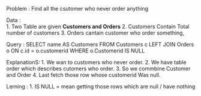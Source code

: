Problem : Find all the csutomer who never order anything

Data :  
        1. Two Table are given **Customers and Orders**
        2. Customers Contain Total  number of customers 
        3. Orders cantain customer who order something,

Query : SELECT name AS Customers 
        FROM Customers c LEFT JOIN Orders o 
        ON c.id = o.customerid 
        WHERE o.Customerid IS NULL

ExplanationS: 
        1. We wan to customers who never order.
        2. We have table order which describes cutomers who order.
        3. So we commbine Customer and Order
        4. Last fetch those row whose customerid Was null.

Lerning : 
        1. IS NULL = mean getting those rows which are null / have nothing 